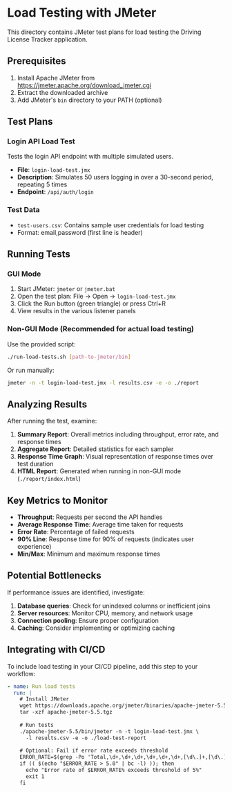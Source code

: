 # Load Testing with JMeter

This directory contains JMeter test plans for load testing the Driving License Tracker application.

## Prerequisites

1. Install Apache JMeter from https://jmeter.apache.org/download_jmeter.cgi
2. Extract the downloaded archive
3. Add JMeter's `bin` directory to your PATH (optional)

## Test Plans

### Login API Load Test

Tests the login API endpoint with multiple simulated users.

- **File**: `login-load-test.jmx`
- **Description**: Simulates 50 users logging in over a 30-second period, repeating 5 times
- **Endpoint**: `/api/auth/login`

### Test Data

- `test-users.csv`: Contains sample user credentials for load testing
- Format: email,password (first line is header)

## Running Tests

### GUI Mode

1. Start JMeter: `jmeter` or `jmeter.bat`
2. Open the test plan: File → Open → `login-load-test.jmx`
3. Click the Run button (green triangle) or press Ctrl+R
4. View results in the various listener panels

### Non-GUI Mode (Recommended for actual load testing)

Use the provided script:

```bash
./run-load-tests.sh [path-to-jmeter/bin]
```

Or run manually:

```bash
jmeter -n -t login-load-test.jmx -l results.csv -e -o ./report
```

## Analyzing Results

After running the test, examine:

1. **Summary Report**: Overall metrics including throughput, error rate, and response times
2. **Aggregate Report**: Detailed statistics for each sampler
3. **Response Time Graph**: Visual representation of response times over test duration
4. **HTML Report**: Generated when running in non-GUI mode (`./report/index.html`)

## Key Metrics to Monitor

- **Throughput**: Requests per second the API handles
- **Average Response Time**: Average time taken for requests
- **Error Rate**: Percentage of failed requests
- **90% Line**: Response time for 90% of requests (indicates user experience)
- **Min/Max**: Minimum and maximum response times

## Potential Bottlenecks

If performance issues are identified, investigate:

1. **Database queries**: Check for unindexed columns or inefficient joins
2. **Server resources**: Monitor CPU, memory, and network usage
3. **Connection pooling**: Ensure proper configuration
4. **Caching**: Consider implementing or optimizing caching

## Integrating with CI/CD

To include load testing in your CI/CD pipeline, add this step to your workflow:

```yaml
- name: Run load tests
  run: |
    # Install JMeter
    wget https://downloads.apache.org/jmeter/binaries/apache-jmeter-5.5.tgz
    tar -xzf apache-jmeter-5.5.tgz
    
    # Run tests
    ./apache-jmeter-5.5/bin/jmeter -n -t login-load-test.jmx \
      -l results.csv -e -o ./load-test-report
      
    # Optional: Fail if error rate exceeds threshold
    ERROR_RATE=$(grep -Po 'Total,\d+,\d+,\d+,\d+,\d+,\d+,[\d\.]+,[\d\.]+,([\d\.]+)' results.csv | cut -d',' -f10)
    if (( $(echo "$ERROR_RATE > 5.0" | bc -l) )); then
      echo "Error rate of $ERROR_RATE% exceeds threshold of 5%"
      exit 1
    fi
```

